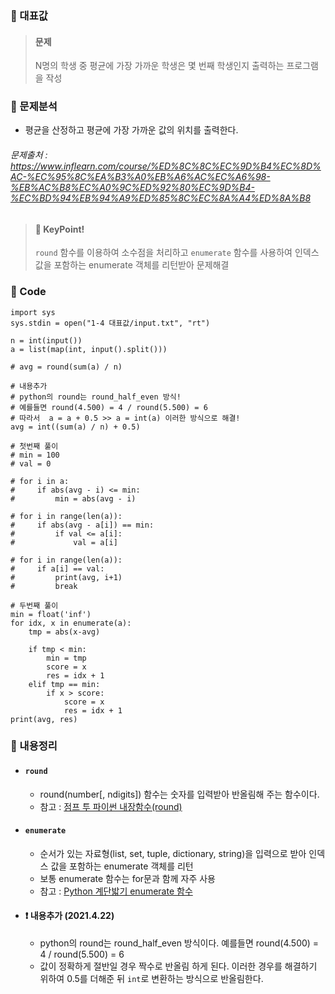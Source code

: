 ### 🥉 대표값

> #### 문제
>
> N명의 학생 중 평균에 가장 가까운 학생은 몇 번째 학생인지 출력하는 프로그램을 작성

### 📌 문제분석

- 평균을 산정하고 평균에 가장 가까운 값의 위치를 출력한다.

###### 문제출처 : https://www.inflearn.com/course/%ED%8C%8C%EC%9D%B4%EC%8D%AC-%EC%95%8C%EA%B3%A0%EB%A6%AC%EC%A6%98-%EB%AC%B8%EC%A0%9C%ED%92%80%EC%9D%B4-%EC%BD%94%EB%94%A9%ED%85%8C%EC%8A%A4%ED%8A%B8

> #### 🔑 KeyPoint!
>
> `round` 함수를 이용하여 소수점을 처리하고 `enumerate` 함수를 사용하여 인덱스 값을 포함하는 enumerate 객체를 리턴받아 문제해결

### 🔌 Code

```
import sys
sys.stdin = open("1-4 대표값/input.txt", "rt")

n = int(input())
a = list(map(int, input().split()))

# avg = round(sum(a) / n)

# 내용추가
# python의 round는 round_half_even 방식!
# 예를들면 round(4.500) = 4 / round(5.500) = 6
# 따라서  a = a + 0.5 >> a = int(a) 이러한 방식으로 해결!
avg = int((sum(a) / n) + 0.5)

# 첫번째 풀이
# min = 100
# val = 0

# for i in a:
#     if abs(avg - i) <= min:
#         min = abs(avg - i)

# for i in range(len(a)):
#     if abs(avg - a[i]) == min:
#         if val <= a[i]:
#             val = a[i]

# for i in range(len(a)):
#     if a[i] == val:
#         print(avg, i+1)
#         break

# 두번째 풀이
min = float('inf')
for idx, x in enumerate(a):
    tmp = abs(x-avg)

    if tmp < min:
        min = tmp
        score = x
        res = idx + 1
    elif tmp == min:
        if x > score:
            score = x
            res = idx + 1
print(avg, res)
```

### 📃 내용정리

- #### `round`
  - round(number[, ndigits]) 함수는 숫자를 입력받아 반올림해 주는 함수이다.
  - 참고 : [점프 투 파이썬 내장함수(round)](https://wikidocs.net/32#round)
- #### `enumerate`

  - 순서가 있는 자료형(list, set, tuple, dictionary, string)을 입력으로 받아 인덱스 값을 포함하는 enumerate 객체를 리턴
  - 보통 enumerate 함수는 for문과 함께 자주 사용
  - 참고 : [Python 계단밟기 enumerate 함수](https://wikidocs.net/20792)

- #### ❗ **내용추가** (2021.4.22)
  - python의 round는 round_half_even 방식이다. 예를들면 round(4.500) = 4 / round(5.500) = 6
  - 값이 정확하게 절반일 경우 짝수로 반올림 하게 된다. 이러한 경우를 해결하기 위하여 0.5를 더해준 뒤 `int`로 변환하는 방식으로 반올림한다.
